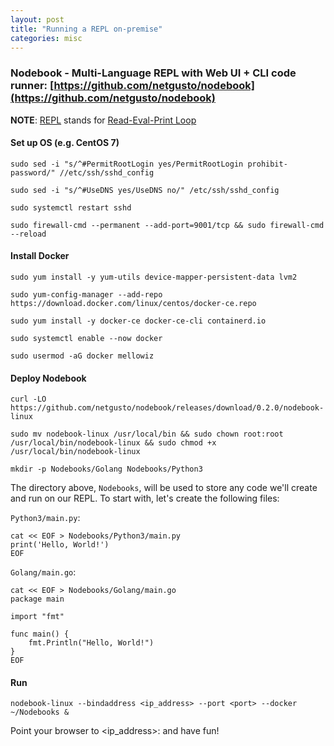 ```yaml
---
layout: post
title: "Running a REPL on-premise"
categories: misc
---
```


### Nodebook - Multi-Language REPL with Web UI + CLI code runner: [https://github.com/netgusto/nodebook](https://github.com/netgusto/nodebook)

**NOTE**: [REPL](https://en.wikipedia.org/wiki/Read–eval–print_loop) stands for [Read-Eval-Print Loop](https://en.wikipedia.org/wiki/Read–eval–print_loop)

#### Set up OS (e.g. CentOS 7)
```
sudo sed -i "s/^#PermitRootLogin yes/PermitRootLogin prohibit-password/" //etc/ssh/sshd_config

sudo sed -i "s/^#UseDNS yes/UseDNS no/" /etc/ssh/sshd_config

sudo systemctl restart sshd

sudo firewall-cmd --permanent --add-port=9001/tcp && sudo firewall-cmd --reload
```

#### Install Docker
```
sudo yum install -y yum-utils device-mapper-persistent-data lvm2

sudo yum-config-manager --add-repo https://download.docker.com/linux/centos/docker-ce.repo

sudo yum install -y docker-ce docker-ce-cli containerd.io

sudo systemctl enable --now docker

sudo usermod -aG docker mellowiz
```

#### Deploy Nodebook
```
curl -LO https://github.com/netgusto/nodebook/releases/download/0.2.0/nodebook-linux

sudo mv nodebook-linux /usr/local/bin && sudo chown root:root /usr/local/bin/nodebook-linux && sudo chmod +x /usr/local/bin/nodebook-linux

mkdir -p Nodebooks/Golang Nodebooks/Python3
```

The directory above, `Nodebooks`, will be used to store any code we'll create and run on our REPL. To start with, let's create the following files:

`Python3/main.py`:
```
cat << EOF > Nodebooks/Python3/main.py
print('Hello, World!')
EOF
```

`Golang/main.go`:
```
cat << EOF > Nodebooks/Golang/main.go
package main

import "fmt"

func main() {
    fmt.Println("Hello, World!")
}
EOF
```

#### Run
```
nodebook-linux --bindaddress <ip_address> --port <port> --docker ~/Nodebooks &
```

Point your browser to <ip_address>:<port> and have fun!

